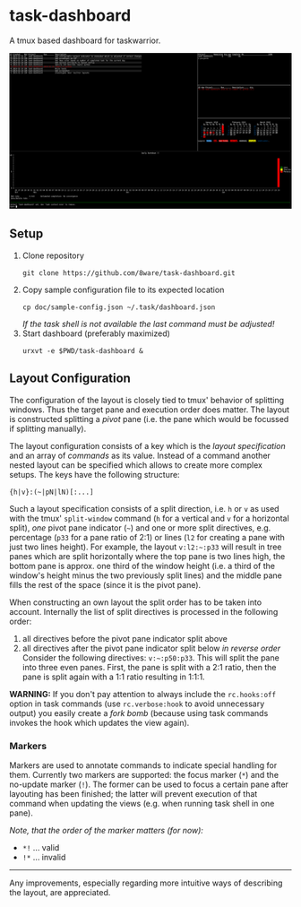 
task-dashboard
==============

A tmux based dashboard for taskwarrior.

![Screenshot](doc/screenshot.png)


Setup
-----

1.	Clone repository
	```
	git clone https://github.com/8ware/task-dashboard.git
	```
2.	Copy sample configuration file to its expected location
	```
	cp doc/sample-config.json ~/.task/dashboard.json
	```
	*If the task shell is not available the last command must be adjusted!*
3.	Start dashboard (preferably maximized)
	```
	urxvt -e $PWD/task-dashboard &
	```


Layout Configuration
--------------------

The configuration of the layout is closely tied to tmux' behavior of splitting
windows. Thus the target pane and execution order does matter. The layout is
constructed splitting a *pivot* pane (i.e. the pane which would be focussed if
splitting manually).

The layout configuration consists of a key which is the *layout specification*
and an array of *commands* as its value. Instead of a command another nested
layout can be specified which allows to create more complex setups. The keys
have the following structure:
```
{h|v}:(~|pN|lN)[:...]
```
Such a layout specification consists of a split direction, i.e. `h` or `v` as
used with the tmux' `split-window` command (`h` for a vertical and `v` for a
horizontal split), *one* pivot pane indicator (`~`) and one or more split
directives, e.g. percentage (`p33` for a pane ratio of 2:1) or lines (`l2` for
creating a pane with just two lines height). For example, the layout
`v:l2:~:p33` will result in tree panes which are split horizontally where the
top pane is two lines high, the bottom pane is approx. one third of the window
height (i.e. a third of the window's height minus the two previously split
lines) and the middle pane fills the rest of the space (since it is the pivot
pane).

When constructing an own layout the split order has to be taken into account.
Internally the list of split directives is processed in the following order:
1. all directives before the pivot pane indicator split above
2. all directives after the pivot pane indicator split below *in reverse order*
Consider the following directives: `v:~:p50:p33`. This will split the pane into
three even panes. First, the pane is split with a 2:1 ratio, then the pane is
split again with a 1:1 ratio resulting in 1:1:1.

**WARNING:** If you don't pay attention to always include the `rc.hooks:off`
option in task commands (use `rc.verbose:hook` to avoid unnecessary output) you
easily create a *fork bomb* (because using task commands invokes the hook which
updates the view again).

### Markers

Markers are used to annotate commands to indicate special handling for them.
Currently two markers are supported: the focus marker (`*`) and the no-update
marker (`!`). The former can be used to focus a certain pane after layouting
has been finished; the latter will prevent execution of that command when
updating the views (e.g. when running task shell in one pane).

*Note, that the order of the marker matters (for now):* 
*	`*!` ... valid
*	`!*` ... invalid

---
Any improvements, especially regarding more intuitive ways of describing the
layout, are appreciated.

